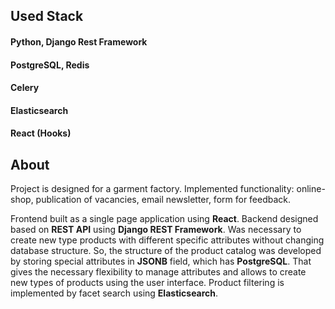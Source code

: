 ## Used Stack

#### Python, Django Rest Framework
#### PostgreSQL, Redis
#### Celery
#### Elasticsearch
#### React (Hooks)

## About
Project is designed for a garment factory. 
Implemented functionality: online-shop, publication of vacancies, email newsletter, form for feedback.

Frontend built as a single page application using **React**.
Backend designed based on **REST API** using **Django REST Framework**.
Was necessary to create new type products with different specific attributes without changing database structure. So, the structure of the product catalog was developed by storing special attributes in **JSONB** field, which has **PostgreSQL**. That gives the necessary flexibility to manage attributes and allows to create new types of products using the user interface.
Product filtering is implemented by facet search using **Elasticsearch**.
